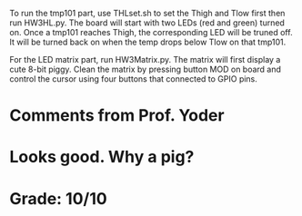 To run the tmp101 part, use THLset.sh to set the Thigh and Tlow first then run HW3HL.py. The board will start with two LEDs (red and green) turned on. Once a tmp101 reaches Thigh, the corresponding LED will be truned off. It will be turned back on when the temp drops below Tlow on that tmp101.

For the LED matrix part, run HW3Matrix.py. The matrix will first display a cute 8-bit piggy. Clean the matrix by pressing button MOD on board and control the cursor using four buttons that connected to GPIO pins.

# Comments from Prof. Yoder
# Looks good.  Why a pig?
# Grade:  10/10